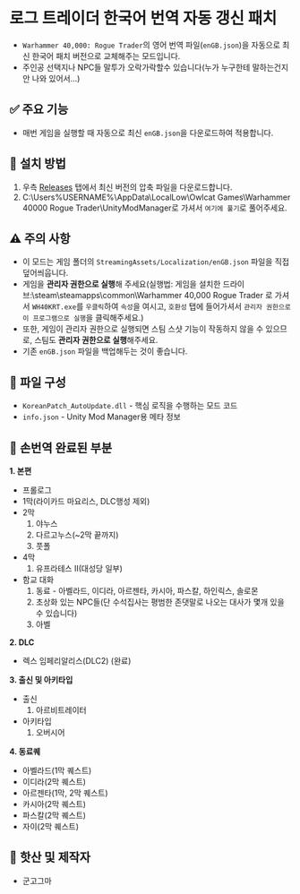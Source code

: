 # 로그 트레이더 한국어 번역 자동 갱신 패치

- `Warhammer 40,000: Rogue Trader`의 영어 번역 파일(`enGB.json`)을 자동으로 최신 한국어 패치 버전으로 교체해주는 모드입니다.
- 주인공 선택지나 NPC들 말투가 오락가락할수 있습니다(누가 누구한테 말하는건지 안 나와 있어서...)

## ✅ 주요 기능
- 매번 게임을 실행할 때 자동으로 최신 `enGB.json`을 다운로드하여 적용합니다.

## 📁 설치 방법
1. 우측 [Releases](https://github.com/geungogma/RogueTrader-KoreanPatch/releases) 탭에서 최신 버전의 압축 파일을 다운로드합니다.
2. C:\Users%USERNAME%\AppData\LocalLow\Owlcat Games\Warhammer 40000 Rogue Trader\UnityModManager로 가셔서 `여기에 풀기`로 풀어주세요.


## ⚠️ 주의 사항
- 이 모드는 게임 폴더의 `StreamingAssets/Localization/enGB.json` 파일을 직접 덮어씌웁니다.
- 게임을 **관리자 권한으로 실행**해 주세요(실행법: 게임을 설치한 드라이브:\steam\steamapps\common\Warhammer 40,000 Rogue Trader 로 가셔서 `WH40KRT.exe`를 `우클릭`하여 `속성`을 여시고, `호환성` 탭에 들어가셔서 `관리자 권한으로 이 프로그램으로 실행`을 클릭해주세요.)
- 또한, 게임이 관리자 권한으로 실행되면 스팀 스샷 기능이 작동하지 않을 수 있으므로, 스팀도 **관리자 권한으로 실행**해주세요.
- 기존 `enGB.json` 파일을 백업해두는 것이 좋습니다.

## 📄 파일 구성
- `KoreanPatch_AutoUpdate.dll` - 핵심 로직을 수행하는 모드 코드
- `info.json` - Unity Mod Manager용 메타 정보

## 📄 손번역 완료된 부분
**1. 본편**
- 프롤로그
- 1막(라이카드 마요리스, DLC행성 제외)
- 2막
    1. 야누스
    2. 다르고누스(~2막 끝까지)
    3. 풋폴
- 4막
    1. 유프라테스 II(대성당 일부)
- 함교 대화
    1. 동료 - 아벨라드, 이디라, 아르젠타, 카시아, 파스칼, 하인릭스, 솔로몬
    2. 초상화 있는 NPC들(단 수석집사는 평범한 존댓말로 나오는 대사가 몇개 있을 수 있습니다)
    3. 아벨

**2. DLC**
- 렉스 임페리알리스(DLC2) (완료)

**3. 출신 및 아키타입**
- 출신
    1. 아르비트레이터
- 아키타입
    1. 오버시어

**4. 동료퀘**
- 아벨라드(1막 퀘스트)
- 이디라(2막 퀘스트)
- 아르젠타(1막, 2막 퀘스트)
- 카시아(2막 퀘스트)
- 파스칼(2막 퀘스트)
- 자이(2막 퀘스트)
## 👤 핫산 및 제작자
- 군고그마
